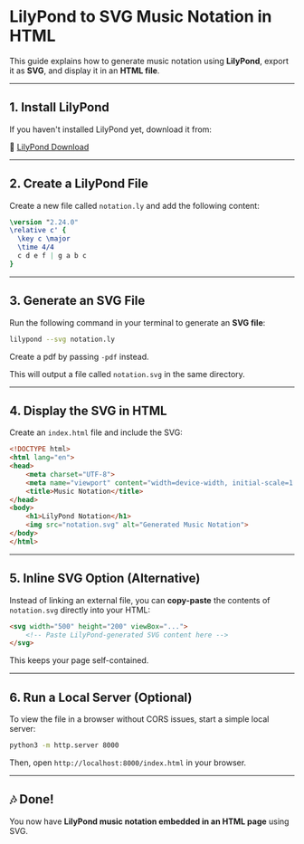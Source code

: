 # LilyPond to SVG Music Notation in HTML

This guide explains how to generate music notation using **LilyPond**, export it as **SVG**, and display it in an **HTML file**.

---

## 1. Install LilyPond

If you haven't installed LilyPond yet, download it from:

🔗 [LilyPond Download](https://lilypond.org/download.html)

---

## 2. Create a LilyPond File

Create a new file called `notation.ly` and add the following content:

```lilypond
\version "2.24.0"
\relative c' {
  \key c \major
  \time 4/4
  c d e f | g a b c
}
```

---

## 3. Generate an SVG File

Run the following command in your terminal to generate an **SVG file**:

```sh
lilypond --svg notation.ly
```

Create a pdf by passing `-pdf` instead.

This will output a file called `notation.svg` in the same directory.

---

## 4. Display the SVG in HTML

Create an `index.html` file and include the SVG:

```html
<!DOCTYPE html>
<html lang="en">
<head>
    <meta charset="UTF-8">
    <meta name="viewport" content="width=device-width, initial-scale=1.0">
    <title>Music Notation</title>
</head>
<body>
    <h1>LilyPond Notation</h1>
    <img src="notation.svg" alt="Generated Music Notation">
</body>
</html>
```

---

## 5. Inline SVG Option (Alternative)

Instead of linking an external file, you can **copy-paste** the contents of `notation.svg` directly into your HTML:

```html
<svg width="500" height="200" viewBox="..."> 
    <!-- Paste LilyPond-generated SVG content here -->
</svg>
```

This keeps your page self-contained.

---

## 6. Run a Local Server (Optional)

To view the file in a browser without CORS issues, start a simple local server:

```sh
python3 -m http.server 8000
```

Then, open `http://localhost:8000/index.html` in your browser.

---

## 🎶 Done! 

You now have **LilyPond music notation embedded in an HTML page** using SVG.
